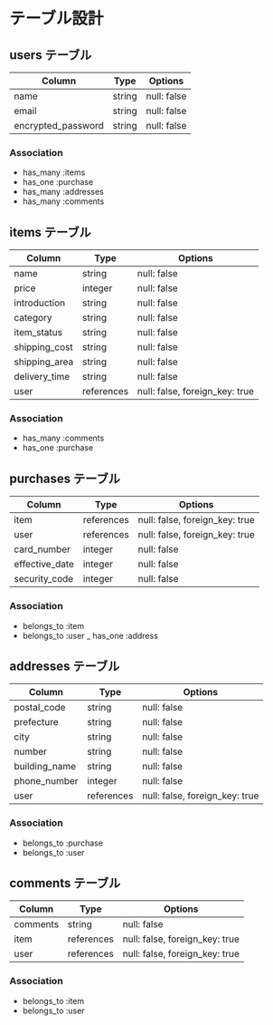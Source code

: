 # テーブル設計

## users テーブル

| Column             | Type   | Options     |
| ------------------ | ------ | ----------- |
| name               | string | null: false |
| email              | string | null: false |
| encrypted_password | string | null: false |

### Association

- has_many :items
- has_one :purchase
- has_many :addresses
- has_many :comments

## items テーブル

| Column        | Type       | Options                        |
| ------------- | ---------- | ------------------------------ |
| name          | string     | null: false                    |
| price         | integer    | null: false                    |
| introduction  | string     | null: false                    |
| category      | string     | null: false                    |
| item_status   | string     | null: false                    |
| shipping_cost | string     | null: false                    |
| shipping_area | string     | null: false                    |
| delivery_time | string     | null: false                    |
| user          | references | null: false, foreign_key: true |

### Association

- has_many :comments
- has_one :purchase

## purchases テーブル

| Column         | Type       | Options                        |
| -------------- | ---------- | ------------------------------ |
| item           | references | null: false, foreign_key: true |
| user           | references | null: false, foreign_key: true |
| card_number    | integer    | null: false                    |
| effective_date | integer    | null: false                    |
| security_code  | integer    | null: false                    |

### Association

- belongs_to :item
- belongs_to :user
_ has_one :address

## addresses テーブル

| Column        | Type       | Options                        |
| ------------- | ---------- | ------------------------------ |
| postal_code   | string     | null: false                    |
| prefecture    | string     | null: false                    |
| city          | string     | null: false                    |
| number        | string     | null: false                    |
| building_name | string     | null: false                    |
| phone_number  | integer    | null: false                    |
| user          | references | null: false, foreign_key: true |

### Association

- belongs_to :purchase
- belongs_to :user

## comments テーブル

| Column   | Type       | Options                        |
| -------- | ---------- | ------------------------------ |
| comments | string     | null: false                    |
| item     | references | null: false, foreign_key: true |
| user     | references | null: false, foreign_key: true |

### Association

- belongs_to :item
- belongs_to :user